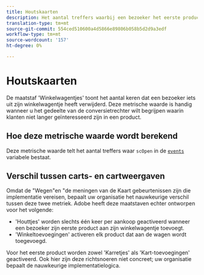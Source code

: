 ```yaml
---
title: Houtskaarten
description: Het aantal treffers waarbij een bezoeker het eerste product aan een winkelwagentje heeft toegevoegd.
translation-type: tm+mt
source-git-commit: 554ced510600a4d5866e89806b058b5d2d9a3edf
workflow-type: tm+mt
source-wordcount: '157'
ht-degree: 0%

---
```



# Houtskaarten

De maatstaf &#39;Winkelwagentjes&#39; toont het aantal keren dat een bezoeker iets uit zijn winkelwagentje heeft verwijderd. Deze metrische waarde is handig wanneer u het gedeelte van de conversietrechter wilt begrijpen waarin klanten niet langer geïnteresseerd zijn in een product.

## Hoe deze metrische waarde wordt berekend

Deze metrische waarde telt het aantal treffers waar `scOpen` in de [`events`](/help/implement/vars/page-vars/events/events-overview.md) variabele bestaat.

## Verschil tussen carts- en cartweergaven

Omdat de &quot;Wegen&quot;en &quot;de meningen van de Kaart gebeurtenissen zijn die implementatie vereisen, bepaalt uw organisatie het nauwkeurige verschil tussen deze twee metriek. Adobe heeft deze maatstaven echter ontworpen voor het volgende:

* &#39;Houttjes&#39; worden slechts één keer per aankoop geactiveerd wanneer een bezoeker zijn eerste product aan zijn winkelwagentje toevoegt.
* &#39;Winkeltoevoegingen&#39; activeren elk product dat aan de wagen wordt toegevoegd.

Voor het eerste product worden zowel &#39;Karretjes&#39; als &#39;Kart-toevoegingen&#39; geactiveerd. Ook hier zijn deze richtsnoeren niet concreet; uw organisatie bepaalt de nauwkeurige implementatielogica.
